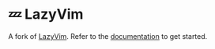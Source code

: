 # 💤 LazyVim

A fork of [LazyVim](https://github.com/LazyVim/LazyVim).
Refer to the [documentation](https://lazyvim.github.io/installation) to get started.
